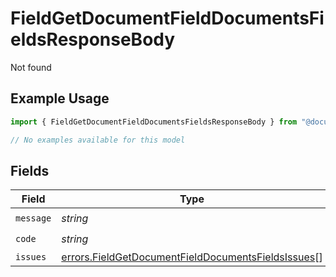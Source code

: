 # FieldGetDocumentFieldDocumentsFieldsResponseBody

Not found

## Example Usage

```typescript
import { FieldGetDocumentFieldDocumentsFieldsResponseBody } from "@documenso/sdk-typescript/models/errors";

// No examples available for this model
```

## Fields

| Field                                                                                                                    | Type                                                                                                                     | Required                                                                                                                 | Description                                                                                                              |
| ------------------------------------------------------------------------------------------------------------------------ | ------------------------------------------------------------------------------------------------------------------------ | ------------------------------------------------------------------------------------------------------------------------ | ------------------------------------------------------------------------------------------------------------------------ |
| `message`                                                                                                                | *string*                                                                                                                 | :heavy_check_mark:                                                                                                       | N/A                                                                                                                      |
| `code`                                                                                                                   | *string*                                                                                                                 | :heavy_check_mark:                                                                                                       | N/A                                                                                                                      |
| `issues`                                                                                                                 | [errors.FieldGetDocumentFieldDocumentsFieldsIssues](../../models/errors/fieldgetdocumentfielddocumentsfieldsissues.md)[] | :heavy_minus_sign:                                                                                                       | N/A                                                                                                                      |